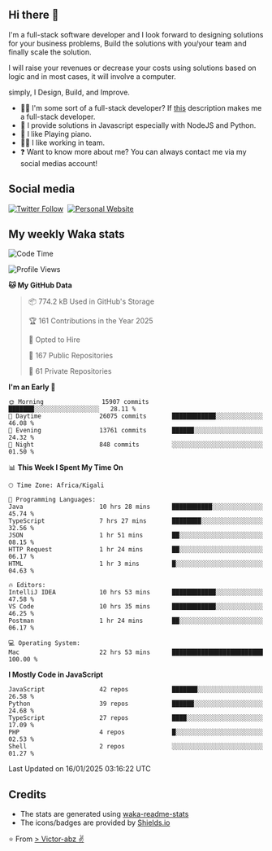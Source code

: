 ## Hi there 👋
I'm a full-stack software developer and I look forward to designing solutions for your business problems, Build the solutions with you/your team and finally scale the solution.

I will raise your revenues or decrease your costs using solutions based on logic and in most cases, it will involve a computer.

simply, I Design, Build, and Improve.

- 👨‍💻 I'm some sort of a full-stack developer? If [this](https://www.w3schools.com/whatis/whatis_fullstack.asp) description makes me a full-stack developer.
- 🌱 I provide solutions in Javascript especially with NodeJS and Python. 
- 🎹 I like Playing piano.
- 👯‍♀️ I like working in team.
- ❓ Want to know more about me? You can always contact me via my social medias account!

## Social media
[![Twitter Follow](https://img.shields.io/twitter/follow/vicky_abz?color=%231DA1F2&label=Twitter&style=for-the-badge&logo=twitter&logoColor=ffffff)](https://twitter.com/vicky_abz)
‎‎ [![Personal Website](https://img.shields.io/static/v1?label=visit&message=victor-abz.com&color=%235F021F&style=for-the-badge)](https://victor-abz.com/)

## My weekly Waka stats
<!--START_SECTION:waka-->
![Code Time](http://img.shields.io/badge/Code%20Time-1%2C031%20hrs%2044%20mins-blue)

![Profile Views](http://img.shields.io/badge/Profile%20Views-6-blue)

**🐱 My GitHub Data** 

> 📦 774.2 kB Used in GitHub's Storage 
 > 
> 🏆 161 Contributions in the Year 2025
 > 
> 💼 Opted to Hire
 > 
> 📜 167 Public Repositories 
 > 
> 🔑 61 Private Repositories 
 > 
**I'm an Early 🐤** 

```text
🌞 Morning                15907 commits       ███████░░░░░░░░░░░░░░░░░░   28.11 % 
🌆 Daytime                26075 commits       ████████████░░░░░░░░░░░░░   46.08 % 
🌃 Evening                13761 commits       ██████░░░░░░░░░░░░░░░░░░░   24.32 % 
🌙 Night                  848 commits         ░░░░░░░░░░░░░░░░░░░░░░░░░   01.50 % 
```


📊 **This Week I Spent My Time On** 

```text
🕑︎ Time Zone: Africa/Kigali

💬 Programming Languages: 
Java                     10 hrs 28 mins      ███████████░░░░░░░░░░░░░░   45.74 % 
TypeScript               7 hrs 27 mins       ████████░░░░░░░░░░░░░░░░░   32.56 % 
JSON                     1 hr 51 mins        ██░░░░░░░░░░░░░░░░░░░░░░░   08.15 % 
HTTP Request             1 hr 24 mins        ██░░░░░░░░░░░░░░░░░░░░░░░   06.17 % 
HTML                     1 hr 3 mins         █░░░░░░░░░░░░░░░░░░░░░░░░   04.63 % 

🔥 Editors: 
IntelliJ IDEA            10 hrs 53 mins      ████████████░░░░░░░░░░░░░   47.58 % 
VS Code                  10 hrs 35 mins      ████████████░░░░░░░░░░░░░   46.25 % 
Postman                  1 hr 24 mins        ██░░░░░░░░░░░░░░░░░░░░░░░   06.17 % 

💻 Operating System: 
Mac                      22 hrs 53 mins      █████████████████████████   100.00 % 
```

**I Mostly Code in JavaScript** 

```text
JavaScript               42 repos            ███████░░░░░░░░░░░░░░░░░░   26.58 % 
Python                   39 repos            ██████░░░░░░░░░░░░░░░░░░░   24.68 % 
TypeScript               27 repos            ████░░░░░░░░░░░░░░░░░░░░░   17.09 % 
PHP                      4 repos             █░░░░░░░░░░░░░░░░░░░░░░░░   02.53 % 
Shell                    2 repos             ░░░░░░░░░░░░░░░░░░░░░░░░░   01.27 % 
```




 Last Updated on 16/01/2025 03:16:22 UTC
<!--END_SECTION:waka-->

## Credits
- The stats are generated using [waka-readme-stats](https://github.com/anmol098/waka-readme-stats)
- The icons/badges are provided by [Shields.io](https://shields.io/)

⭐️ From [> Victor-abz ✌](https://victor-abz.com/)
